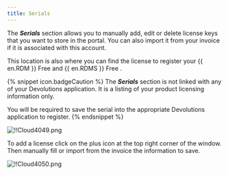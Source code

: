 ```yaml
---
title: Serials
---
```

The ***Serials*** section allows you to manually add, edit or delete license keys that you want to store in the portal. You can also import it from your invoice if it is associated with this account.  

This location is also where you can find the license to register your {{ en.RDM }} Free and   {{ en.RDMS }} Free .  

{% snippet icon.badgeCaution %} 
The ***Serials*** section is not linked with any of your Devolutions application. It is a listing of your product licensing information only.  

You will be required to save the serial into the appropriate Devolutions application to register. 
{% endsnippet %}  
  
![!!Cloud4049.png](/img/en/cloud/Cloud4049.png)  

To add a license click on the plus icon at the top right corner of the window. Then manually fill or import from the invoice the information to save.  

![!!Cloud4050.png](/img/en/cloud/Cloud4050.png) 

